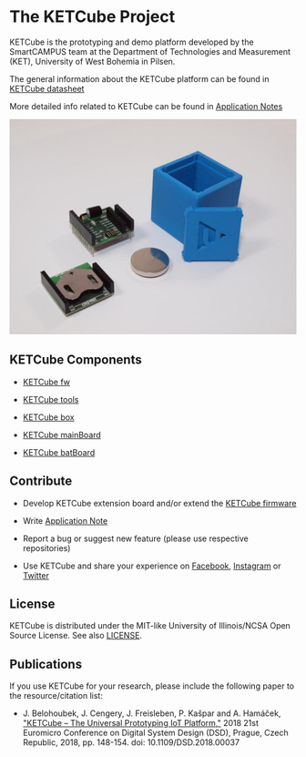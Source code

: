 # The KETCube Project

KETCube is the prototyping and demo platform developed by the SmartCAMPUS team at the Department of Technologies and Measurement (KET), University of West Bohemia in Pilsen.

The general information about the KETCube platform can be found in [KETCube datasheet](KETCubeDatasheet.pdf)

More detailed info related to KETCube can be found in [Application Notes](appNotes/)

![KETCube platform](ketCube_all_photo_webQ.jpg)

## KETCube Components

* [KETCube fw](https://github.com/SmartCAMPUSZCU/KETCube-fw)
* [KETCube tools](https://github.com/SmartCAMPUSZCU/KETCube-tools)
* [KETCube box](https://github.com/SmartCAMPUSZCU/KETCube-box)

* [KETCube mainBoard](https://github.com/SmartCAMPUSZCU/KETCube-mainBoard)
* [KETCube batBoard](https://github.com/SmartCAMPUSZCU/KETCube-batBoard)

## Contribute

* Develop KETCube extension board and/or extend the [KETCube firmware](https://github.com/SmartCAMPUSZCU/KETCube-fw)
* Write [Application Note](appNotes/)
* Report a bug or suggest new feature (please use respective repositories)

* Use KETCube and share your experience on [Facebook](https://www.facebook.com/smartcampuszcu), [Instagram](https://www.instagram.com/smartcampuszcu/) or [Twitter](https://twitter.com/SmartCAMPUSZCU)

## License

KETCube is distributed under the MIT-like University of Illinois/NCSA Open Source License. 
See also [LICENSE](LICENSE).

## Publications

If you use KETCube for your research, please include the following paper to the resource/citation list:

* J. Belohoubek, J. Cengery, J. Freisleben, P. Kašpar and A. Hamáček, ["KETCube – The Universal Prototyping IoT Platform,"](http://ieeexplore.ieee.org/stamp/stamp.jsp?tp=&arnumber=8491808&isnumber=8491778) 2018 21st Euromicro Conference on Digital System Design (DSD), Prague, Czech Republic, 2018, pp. 148-154.
doi: 10.1109/DSD.2018.00037
